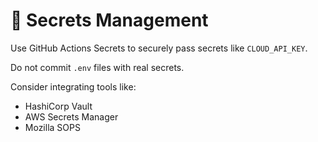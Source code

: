 # 🔐 Secrets Management

Use GitHub Actions Secrets to securely pass secrets like `CLOUD_API_KEY`.

Do not commit `.env` files with real secrets.

Consider integrating tools like:
- HashiCorp Vault
- AWS Secrets Manager
- Mozilla SOPS

